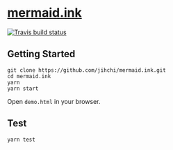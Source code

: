 # [mermaid.ink](https://mermaid.ink)

[![Travis build status](https://travis-ci.org/jihchi/mermaid.ink.svg?branch=master)](https://travis-ci.org/jihchi/mermaid.ink)

## Getting Started

```
git clone https://github.com/jihchi/mermaid.ink.git
cd mermaid.ink
yarn
yarn start
```

Open `demo.html` in your browser.

## Test

```
yarn test
```
